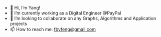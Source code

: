 - 👋 Hi, I’m Yang!
- 🌱 I’m currently working as a Digital Engineer @PayPal 
- 💞️ I’m looking to collaborate on any Graphs, Algorithms and Application projects
- 📫 How to reach me: fbyfeng@gmail.com

<!---
yangfeng329/yangfeng329 is a ✨ special ✨ repository because its `README.md` (this file) appears on your GitHub profile.
You can click the Preview link to take a look at your changes.
--->
